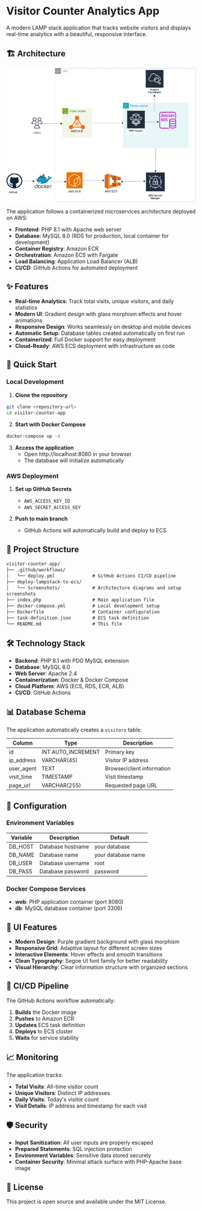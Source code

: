 # Visitor Counter Analytics App

A modern LAMP stack application that tracks website visitors and displays real-time analytics with a beautiful, responsive interface.

## 🏗️ Architecture

![Architecture Diagram](ECS_DEPLOY.png)

The application follows a containerized microservices architecture deployed on AWS:

- **Frontend**: PHP 8.1 with Apache web server
- **Database**: MySQL 8.0 (RDS for production, local container for development)
- **Container Registry**: Amazon ECR
- **Orchestration**: Amazon ECS with Fargate
- **Load Balancing**: Application Load Balancer (ALB)
- **CI/CD**: GitHub Actions for automated deployment

## ✨ Features

- **Real-time Analytics**: Track total visits, unique visitors, and daily statistics
- **Modern UI**: Gradient design with glass morphism effects and hover animations
- **Responsive Design**: Works seamlessly on desktop and mobile devices
- **Automatic Setup**: Database tables created automatically on first run
- **Containerized**: Full Docker support for easy deployment
- **Cloud-Ready**: AWS ECS deployment with infrastructure as code

## 🚀 Quick Start

### Local Development

1. **Clone the repository**
```bash
git clone <repository-url>
cd visitor-counter-app
```

2. **Start with Docker Compose**
```bash
docker-compose up -d
```

3. **Access the application**
   - Open http://localhost:8080 in your browser
   - The database will initialize automatically

### AWS Deployment

1. **Set up GitHub Secrets**
   - `AWS_ACCESS_KEY_ID`
   - `AWS_SECRET_ACCESS_KEY`

2. **Push to main branch**
   - GitHub Actions will automatically build and deploy to ECS

## 📁 Project Structure

```
visitor-counter-app/
├── .github/workflows/
│   └── deploy.yml              # GitHub Actions CI/CD pipeline
├── deploy-lampstack-to-ecs/
│   └── Screenshots/            # Architecture diagrams and setup screenshots
├── index.php                   # Main application file
├── docker-compose.yml          # Local development setup
├── Dockerfile                  # Container configuration
├── task-definition.json        # ECS task definition
└── README.md                   # This file
```

## 🛠️ Technology Stack

- **Backend**: PHP 8.1 with PDO MySQL extension
- **Database**: MySQL 8.0
- **Web Server**: Apache 2.4
- **Containerization**: Docker & Docker Compose
- **Cloud Platform**: AWS (ECS, RDS, ECR, ALB)
- **CI/CD**: GitHub Actions

## 📊 Database Schema

The application automatically creates a `visitors` table:

| Column | Type | Description |
|--------|------|-------------|
| id | INT AUTO_INCREMENT | Primary key |
| ip_address | VARCHAR(45) | Visitor IP address |
| user_agent | TEXT | Browser/client information |
| visit_time | TIMESTAMP | Visit timestamp |
| page_url | VARCHAR(255) | Requested page URL |

## 🔧 Configuration

### Environment Variables

| Variable | Description | Default |
|----------|-------------|---------|
| DB_HOST | Database hostname | your database |
| DB_NAME | Database name | your database name |
| DB_USER | Database username | root |
| DB_PASS | Database password | password |

### Docker Compose Services

- **web**: PHP application container (port 8080)
- **db**: MySQL database container (port 3306)

## 🎨 UI Features

- **Modern Design**: Purple gradient background with glass morphism
- **Responsive Grid**: Adaptive layout for different screen sizes
- **Interactive Elements**: Hover effects and smooth transitions
- **Clean Typography**: Segoe UI font family for better readability
- **Visual Hierarchy**: Clear information structure with organized sections

## 🔄 CI/CD Pipeline

The GitHub Actions workflow automatically:

1. **Builds** the Docker image
2. **Pushes** to Amazon ECR
3. **Updates** ECS task definition
4. **Deploys** to ECS cluster
5. **Waits** for service stability

## 📈 Monitoring

The application tracks:
- **Total Visits**: All-time visitor count
- **Unique Visitors**: Distinct IP addresses
- **Daily Visits**: Today's visitor count
- **Visit Details**: IP address and timestamp for each visit

## 🛡️ Security

- **Input Sanitization**: All user inputs are properly escaped
- **Prepared Statements**: SQL injection protection
- **Environment Variables**: Sensitive data stored securely
- **Container Security**: Minimal attack surface with PHP-Apache base image

## 📝 License

This project is open source and available under the MIT License.